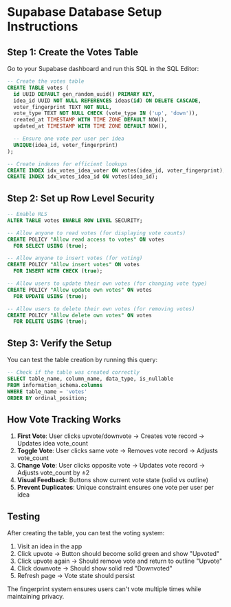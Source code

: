 # Supabase Database Setup Instructions

## Step 1: Create the Votes Table

Go to your Supabase dashboard and run this SQL in the SQL Editor:

```sql
-- Create the votes table
CREATE TABLE votes (
  id UUID DEFAULT gen_random_uuid() PRIMARY KEY,
  idea_id UUID NOT NULL REFERENCES ideas(id) ON DELETE CASCADE,
  voter_fingerprint TEXT NOT NULL,
  vote_type TEXT NOT NULL CHECK (vote_type IN ('up', 'down')),
  created_at TIMESTAMP WITH TIME ZONE DEFAULT NOW(),
  updated_at TIMESTAMP WITH TIME ZONE DEFAULT NOW(),

  -- Ensure one vote per user per idea
  UNIQUE(idea_id, voter_fingerprint)
);

-- Create indexes for efficient lookups
CREATE INDEX idx_votes_idea_voter ON votes(idea_id, voter_fingerprint);
CREATE INDEX idx_votes_idea_id ON votes(idea_id);
```

## Step 2: Set up Row Level Security

```sql
-- Enable RLS
ALTER TABLE votes ENABLE ROW LEVEL SECURITY;

-- Allow anyone to read votes (for displaying vote counts)
CREATE POLICY "Allow read access to votes" ON votes
  FOR SELECT USING (true);

-- Allow anyone to insert votes (for voting)
CREATE POLICY "Allow insert votes" ON votes
  FOR INSERT WITH CHECK (true);

-- Allow users to update their own votes (for changing vote type)
CREATE POLICY "Allow update own votes" ON votes
  FOR UPDATE USING (true);

-- Allow users to delete their own votes (for removing votes)
CREATE POLICY "Allow delete own votes" ON votes
  FOR DELETE USING (true);
```

## Step 3: Verify the Setup

You can test the table creation by running this query:

```sql
-- Check if the table was created correctly
SELECT table_name, column_name, data_type, is_nullable
FROM information_schema.columns
WHERE table_name = 'votes'
ORDER BY ordinal_position;
```

## How Vote Tracking Works

1. **First Vote**: User clicks upvote/downvote → Creates vote record → Updates idea vote_count
2. **Toggle Vote**: User clicks same vote → Removes vote record → Adjusts vote_count
3. **Change Vote**: User clicks opposite vote → Updates vote record → Adjusts vote_count by ±2
4. **Visual Feedback**: Buttons show current vote state (solid vs outline)
5. **Prevent Duplicates**: Unique constraint ensures one vote per user per idea

## Testing

After creating the table, you can test the voting system:

1. Visit an idea in the app
2. Click upvote → Button should become solid green and show "Upvoted"
3. Click upvote again → Should remove vote and return to outline "Upvote"
4. Click downvote → Should show solid red "Downvoted"
5. Refresh page → Vote state should persist

The fingerprint system ensures users can't vote multiple times while maintaining privacy.
